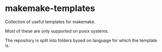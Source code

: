 # makemake-templates
Collection of useful templates for makemake.

Most of these are only supported on posix systems.

The repository is split into folders bysed on language for which the template
is.
